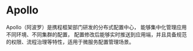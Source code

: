 # Apollo
Apollo（阿波罗）是携程框架部门研发的分布式配置中心，
能够集中化管理应用不同环境、不同集群的配置，
配置修改后能够实时推送到应用端，并且具备规范的权限、流程治理等特性，适用于微服务配置管理场景。